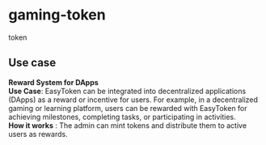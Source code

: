 # gaming-token
token

## Use case

**Reward System for DApps**  
**Use Case**: EasyToken can be integrated into decentralized applications (DApps) as a reward or incentive for users. For example, in a decentralized gaming or learning platform, users can be rewarded with EasyToken for achieving milestones, completing tasks, or participating in activities.  
**How it works** : The admin can mint tokens and distribute them to active users as rewards.

